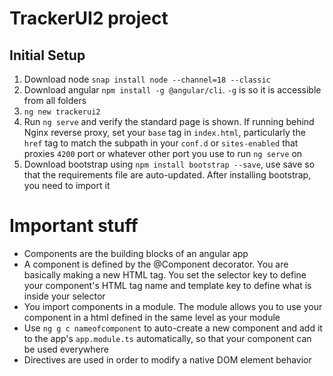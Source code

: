 # TrackerUI2 project

## Initial Setup
1. Download node `snap install node --channel=18 --classic`
2. Download angular `npm install -g @angular/cli`. `-g` is so it is accessible from all folders
3. `ng new trackerui2`
4. Run `ng serve` and verify the standard page is shown. If running behind Nginx reverse proxy, set your `base` tag in `index.html`, particularly the `href` tag to match the subpath in your `conf.d` or `sites-enabled` that proxies `4200` port or whatever other port you use to run `ng serve` on
5. Download bootstrap using `npm install bootstrap --save`, use save so that the requirements file are auto-updated. After installing bootstrap, you need to import it

# Important stuff
- Components are the building blocks of an angular app
- A component is defined by the @Component decorator. You are basically making a new HTML tag. You set the selector key to define your component's HTML tag name and template key to define what is inside your selector
- You import components in a module. The module allows you to use your component in a html defined in the same level as your module
- Use `ng g c nameofcomponent` to auto-create a new component and add it to the app's `app.module.ts` automatically, so that your component can be used everywhere
- Directives are used in order to modify a native DOM element behavior


